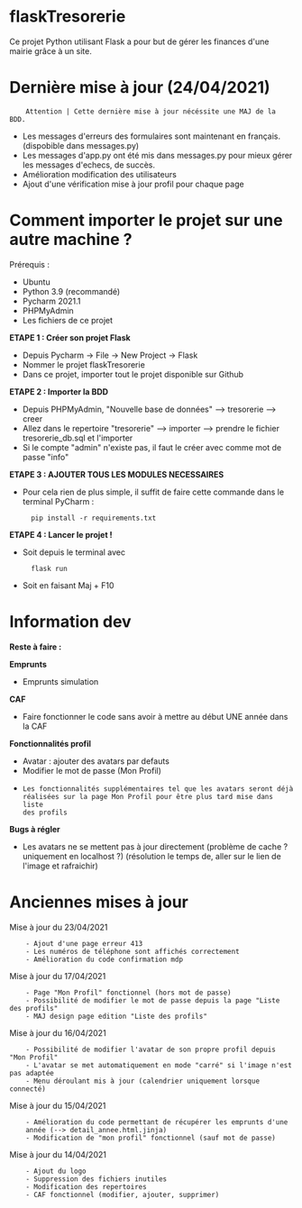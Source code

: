# flaskTresorerie

Ce projet Python utilisant Flask a pour but de gérer les finances d'une mairie grâce à un site.

# Dernière mise à jour (24/04/2021)

        Attention | Cette dernière mise à jour nécéssite une MAJ de la BDD.

- Les messages d'erreurs des formulaires sont maintenant en français. (dispobible dans messages.py)
- Les messages d'app.py ont été mis dans messages.py pour mieux gérer les messages d'echecs, de succès.
- Amélioration modification des utilisateurs
- Ajout d'une vérification mise à jour profil pour chaque page

# Comment importer le projet sur une autre machine ?

Prérequis :
- Ubuntu
- Python 3.9 (recommandé)
- Pycharm 2021.1
- PHPMyAdmin
- Les fichiers de ce projet

**ETAPE 1 : Créer son projet Flask**
    
- Depuis Pycharm -> File -> New Project -> Flask
- Nommer le projet flaskTresorerie
- Dans ce projet, importer tout le projet disponible sur Github

**ETAPE 2 : Importer la BDD**

- Depuis PHPMyAdmin, "Nouvelle base de données" --> tresorerie --> creer
- Allez dans le repertoire "tresorerie" --> importer --> prendre le fichier tresorerie_db.sql et l'importer
- Si le compte "admin" n'existe pas, il faut le créer avec comme mot de passe "info"
    
**ETAPE 3 : AJOUTER TOUS LES MODULES NECESSAIRES**

- Pour cela rien de plus simple, il suffit de faire cette commande dans le terminal PyCharm :
  
        pip install -r requirements.txt
    
**ETAPE 4 : Lancer le projet !**

- Soit depuis le terminal avec
        
        flask run
- Soit en faisant Maj + F10
# Information dev

**Reste à faire :**

**Emprunts**
  - Emprunts simulation

**CAF**
  - Faire fonctionner le code sans avoir à mettre au début UNE année dans la CAF

**Fonctionnalités profil**
  - Avatar : ajouter des avatars par defauts
  - Modifier le mot de passe (Mon Profil)
  -
        Les fonctionnalités supplémentaires tel que les avatars seront déjà
        réalisées sur la page Mon Profil pour être plus tard mise dans liste
        des profils

    
**Bugs à régler**
  - Les avatars ne se mettent pas à jour directement (problème de cache ?
    uniquement en localhost ?) (résolution le temps de, aller sur le lien de
    l'image et rafraichir)

# Anciennes mises à jour

Mise à jour du 23/04/2021

        - Ajout d'une page erreur 413
        - Les numéros de téléphone sont affichés correctement
        - Amélioration du code confirmation mdp

Mise à jour du 17/04/2021

        - Page "Mon Profil" fonctionnel (hors mot de passe)
        - Possibilité de modifier le mot de passe depuis la page "Liste des profils"
        - MAJ design page edition "Liste des profils"


Mise à jour du 16/04/2021

        - Possibilité de modifier l'avatar de son propre profil depuis "Mon Profil"
        - L'avatar se met automatiquement en mode "carré" si l'image n'est pas adaptée
        - Menu déroulant mis à jour (calendrier uniquement lorsque connecté)


Mise à jour du 15/04/2021

        - Amélioration du code permettant de récupérer les emprunts d'une
        année (--> detail_annee.html.jinja)
        - Modification de "mon profil" fonctionnel (sauf mot de passe)

Mise à jour du 14/04/2021

        - Ajout du logo
        - Suppression des fichiers inutiles
        - Modification des repertoires
        - CAF fonctionnel (modifier, ajouter, supprimer)
